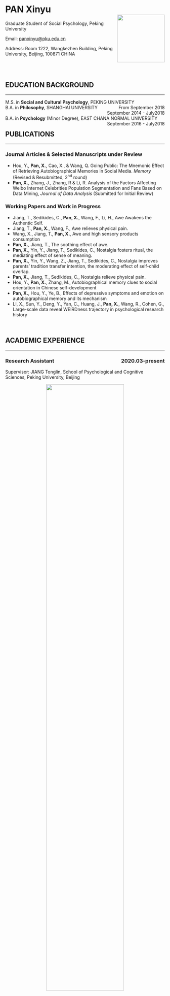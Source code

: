 <h1>
<div>
<div><b>PAN Xinyu</b></div>
<div><img src="touxiang.jpg" align='right' width="150"></div>
</div>
</h1>

Graduate Student of Social Psychology, Peking University

Email: panxinyu@pku.edu.cn 

Address: Room 1222, Wangkezhen Building, Peking University, Beijing, 100871 CHINA



<br/>

<br/>

## **EDUCATION BACKGROUND**

---

<div>
<div style="float:left">M.S. in <b>Social and Cultural Psychology</b>, PEKING UNIVERSITY</div>
<div style="float:right">From September 2018</div>
</div><br>

<div>
<div style="float:left">B.A. in <b>Philosophy</b>, SHANGHAI UNIVERSITY</div>
<div style="float:right">September 2014 - July2018</div>
</div><br>

<div>
<div style="float:left">B.A. in <b>Psychology</b> (Minor Degree), EAST CHANA NORMAL UNIVERSITY</div>
<div style="float:right">September 2016 - July2018</div>
</div><br>

<br/>

## **PUBLICATIONS**

---

### **Journal Articles & Selected Manuscripts under Review**
- Hou, Y., **Pan, X.**, Cao, X., & Wang, Q. Going Public: The Mnemonic Effect of Retrieving Autobiographical Memories in Social Media. *Memory* (Revised & Resubmitted, 2<sup>nd</sup> round)
- **Pan, X.**, Zhang, J., Zhang, R & Li, R. Analysis of the Factors Affecting Weibo Internet Celebrities Population Segmentation and Fans Based on Data Mining, *Journal of Data Analysis* (Submitted for Initial Review)

### **Working Papers and Work in Progress**
- Jiang, T., Sedikides, C., **Pan, X.**, Wang, F., Li, H., Awe Awakens the Authentic Self.
- Jiang, T., **Pan, X.**, Wang, F., Awe relieves physical pain.
- Wang, X., Jiang, T., **Pan, X.**, Awe and high sensory products consumption
- **Pan, X.**, Jiang, T., The soothing effect of awe.
- **Pan, X.**, Yin, Y., Jiang, T., Sedikides, C., Nostalgia fosters ritual, the mediating effect of sense of meaning.
- **Pan, X.**, Yin, Y., Wang, Z., Jiang, T., Sedikides, C., Nostalgia improves parents’ tradition transfer intention, the moderating effect of self-child overlap.
- **Pan, X.**, Jiang, T., Sedikides, C., Nostalgia relieve physical pain.
- Hou, Y., **Pan, X.**, Zhang, M., Autobiographical memory clues to social orientation in Chinese self-development
- **Pan, X.**, Hou, Y., Ye, B., Effects of depressive symptoms and emotion on autobiographical memory and its mechanism
- LI, X., Sun, Y., Deng, Y., Yan, C., Huang, J., **Pan, X.**, Wang, R., Cohen, G., Large-scale data reveal WEIRDness trajectory in psychological research history

<br/>

## **ACADEMIC EXPERIENCE**

---

<h3><div>
<div style="float:left"><b>Research Assistant</b></div>
<div style="float:right">2020.03-present</div>
</div><br></h3>

Supervisor:  JIANG Tonglin, School of Psychological and Cognitive Sciences, Peking University, Beijing

<div align=center>
<img src="1.jpg" width="70%">
</div>

#### **Project: The soothing effect of awe**

- **Project Goal**: An empirical study of the soothing effect of awe on both positive and negative emotion.
- **Hypothesis**: Awe decreases the intensity of both positive and negative emotion via self-distancing.
- **Preliminary Results**: Awe reduced both positive and negative emotion arousal and was positively correlated with resilience, with the same findings in the field study in Tibet.
- **Duties included**: Proposing the idea, leading the project, experimental design, data analysis and manuscripts writing.

#### **Project: Awe awakens the authentic self**

- **Project Goal**: Based on small-self theory of awe, authentic-self theory is proposed to further explain the transformative nature of awe.
- **Hypothesis**: Awe activates authentic self via self-transcendence, which motivates pro-sociality out of intrinsic (vs. extrinsic) focus. 
- **Preliminary Results**: Awe enhances the sense of authentic self, via the mediating effect of self-transcendence, and promotes prosociality only when the helping behavior consistent with intrinsic authentic self (vs. inconsistent with intrinsic need).
- **Duties included**: Leading the project, experimental design, data analysis and manuscripts writing. 

#### **Project: Nostalgia improves parents’ tradition transfer intention**

- **Project Goal**: Exploring the impact of nostalgia on tradition transfer.
- **Hypothesis**: Nostalgia increased tradition transfer tendency, with self-child overlap playing a moderating role. 
- **Preliminary Results**: Nostalgia increased tradition transfer tendency when self-child overlap was low, while reversed significant interaction effect was found in longitudinal study.
- **Duties included**: Leading the project, experimental design and manuscripts writing.

<br/>

<h3><div>
<div style="float:left"><b>Research Assistant</b></div>
<div style="float:right">2018.09-present</div>
</div><br></h3>

Beijing Key Laboratory of Behavior and Mental Health, Peking University

Supervisor: WANG Qi, Department of Human Development, Cornell University, Ithaca, NY / HOU Yubo, School of Psychological and Cognitive Sciences, Peking University, Beijing

<div align=center>
<img src="2.jpg" width="70%">
</div>

#### **Project: The effect of retrieval contexts and cues on autobiographical memory**
- **Project Goal**: Exploring the difference in accuracy between online and offline recall of autobiographical memories.
- **Hypothesis**: Memories retrieved online are more tied to the “reminders” and more “fixed” over time than offline.
- **Results**: Online group recalled more details than offline group, but with higher score on inconsistency and commission.
- **Duties included**: Leading the project, experimental design, data analysis and manuscripts writing.

<br/>

<h3><div>
<div style="float:left"><b>Research Assistant</b></div>
<div style="float:right">2020.03-2020.04</div>
</div><br></h3>

Supervisor: Geoffrey L. Cohen, Department of Psychology, Stanford University
- Large-scale Data Reveal WEIRDnessTrajectory In Psychological Research History

    *Major responsibility: data coding*

<br/>

<h3><div>
<div style="float:left"><b>Research Assistant</b></div>
<div style="float:right">2018.08-2018.10</div>
</div><br></h3>

Supervisor: WANG Qing, Department of Psychology, East China Normal University, Shanghai
- Research on the relationship between mindful agency and deep learning approach

    *Major responsibilities: Literatures review, research material organization, experiment implementation, data analysis and manuscript writing*

<br/>

<h3><div>
<div style="float:left"><b>Research Assistant</b></div>
<div style="float:right">2015.12-2018.6</div>
</div><br></h3>

Supervisor: YANG Qingfeng, Department of Philosophy, Shanghai University, Shanghai
- Research of relationship between ethical issue of big data and social governance

    *Major responsibilities: Literature review*
- Research of the philosophical nature of episodic memory and metamemory

    *Major responsibilities: Literature review, proposed the idea and manuscript writing*
- Workshop of Scientific Research and Humanistic Interpretation on Memory from a Multidisciplinary perspective (International)

    *Major responsibilities: Meeting organization, agenda design and material organization*

<br/>

## **CONFERENCE PRESENTATIONS**

---

**Pan, X.**, Zhang, J., Liu, Y., Lei, X., &, Xiao, N. (May 2020). Data Visualization Research of Five Senses on the Thousand-Faced Beijing City. *Forum for Applied Psychology and Cognitive Science*, Beijing, China.

**Pan, X.**, Hou, Y. (October 2019). The Relationship between Junzi-style Personality and Leadership Performance: A Moderated Mediation Model. *The 22<sup>nd</sup> National Academic Conference of Psychology*, Hangzhou, China

**Pan, X.**, Jiang, T. Awe Fosters a Balanced Mind, *2021 Society for Personality and Social Psychology Virtual Annual Convention (SPSP, 2021)*, (Accepted).

<br/>

## **SELECTED GRANT**

---

### Grant in the Role of a Co-Investigator
National Ministry of Education Funding for Undergraduate Innovation Project, “Research on College Students' Technology View from The Perspective of Science and Technology Philosophy”. (10-2016 to 12-2017; PI: Qingfeng YANG).
- Duties included: Proposed the idea, experimental design, data collection, analysis and manuscripts writing work

<br/>

## **SELECTED AWARDS & SCHOLARSHIPS**

---

<div>
<div style="float:left">Graduate School Special Scholarship of Peking University</div>
<div style="float:right">2020.9</div>
</div><br>
<div>
<div style="float:left">National Scholarships for Basic Disciplines for consecutive three years</div>
<div style="float:right">2015-2017</div>
</div><br>
<div>
<div style="float:left">Honor of Excellent Student Leader, Shanxi Province</div>
<div style="float:right">2008</div>
</div><br>
<div>
<div style="float:left">Merit student of Shanxi Province</div>
<div style="float:right">2008</div>
</div><br>

<br/>

## **OTHER EXPERIENCES**

---

<h3><div>
<div style="float:left"><b>Teaching Assistant</b></div>
<div style="float:right">2018.09-2019.01</div>
</div><br></h3>

Professor HOU Yubo's Teaching Assistant in *Cultural Psychology* Class. 
- Prepared teaching materials, communicated with students.

<h3><div>
<div style="float:left"><b>Intern</b></div>
<div style="float:right">2019.05-2019.11</div>
</div><br></h3>

**Project of Developing a Leadership APP for Internet Managers** (Based on *Tencent*)
- Summarized the iceberg model of the leadership among Chinese Internet leaders based on semi-structured interviews with 10 CEOs of the Internet industry and developed psychological scales of leadership, personality and emotional intelligence.
- Constructed percentile norm based on 4000 samples from local Internet company
- Successful lauched the APP with more than 30,000 users by far

<br/>

## **SKILLS & COURSEWORK**

---

**Statistical Skills**: extensive knowledge of SPSS, LISREL, Jamovi and R

**Curriculum Hightlights**: Social psychology, Psychological Statistics, Developmental Psychology, Basic Psychology, Personality Psychology, Educational Psychology, Experimental Psychology, Cognitive psychology, Data mining
